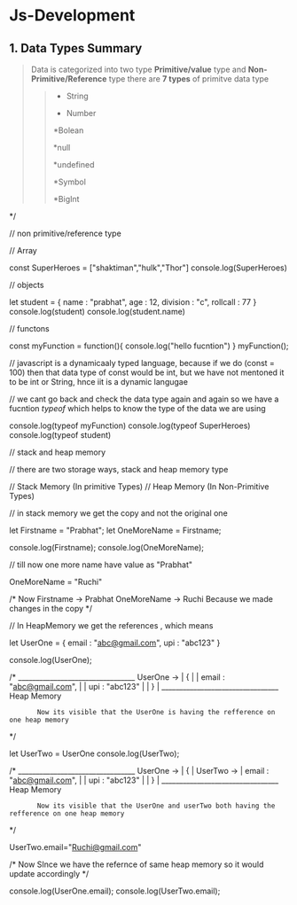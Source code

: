 # Js-Development
## 1. Data Types Summary

>Data is categorized into two type **Primitive/value** type and **Non-Primitive/Reference** type there are **7 types** of primitve data type 
>> - String
>> 
>> - Number
>>  
>>*Bolean
>>  
>>*null
>> 
>>*undefined
>> 
>>*Symbol
>> 
>>*BigInt

*/

// non primitive/reference type 

// Array

const SuperHeroes = ["shaktiman","hulk","Thor"]
console.log(SuperHeroes)

// objects

let student = {
    name : "prabhat",
    age : 12,
    division : "c",
    rollcall : 77
}
console.log(student)
console.log(student.name)



// functons


const myFunction = function(){
    console.log("hello fucntion")
}
myFunction();

// javascript is a dynamicaaly typed language, because if we do (const = 100) then that data type of const would be int, but we have not mentoned it to be int or String, hnce iit is a dynamic langugae 


// we cant go back and check the data type again and again so we have a fucntion *typeof* which helps to know the type of the data we are using 

console.log(typeof myFunction)
console.log(typeof SuperHeroes)
console.log(typeof student)




// stack and heap memory 

// there are two storage ways, stack and heap memory type 

// Stack Memory (In primitive Types)
// Heap Memory (In Non-Primitive Types)

// in stack memory we get the copy and not the original one 

let Firstname = "Prabhat";
let OneMoreName = Firstname;

console.log(Firstname);
console.log(OneMoreName);

// till now one more name have value as "Prabhat"

OneMoreName = "Ruchi"



/* Now
 Firstname -> Prabhat
 OneMoreName -> Ruchi
 Because we made changes in the copy 
*/

// In HeapMemory we get the references , which means 



let UserOne = {
    email : "abc@gmail.com",
    upi : "abc123"
}

console.log(UserOne);




/*         _________________________________
UserOne -> |    {                           |
           |    email : "abc@gmail.com",    |
           |    upi : "abc123"              |
           |        }                       |
           _________________________________
                        Heap Memory

           Now its visible that the UserOne is having the refference on one heap memory
*/



let UserTwo = UserOne
console.log(UserTwo);




/*         _________________________________
UserOne -> |    {                           |
UserTwo -> |    email : "abc@gmail.com",    |
           |    upi : "abc123"              |
           |        }                       |
           _________________________________
                        Heap Memory

           Now its visible that the UserOne and userTwo both having the refference on one heap memory
*/




UserTwo.email="Ruchi@gmail.com"




/*
Now SInce we have the refernce of same heap memory so it would update accordingly
*/



console.log(UserOne.email);
console.log(UserTwo.email);
